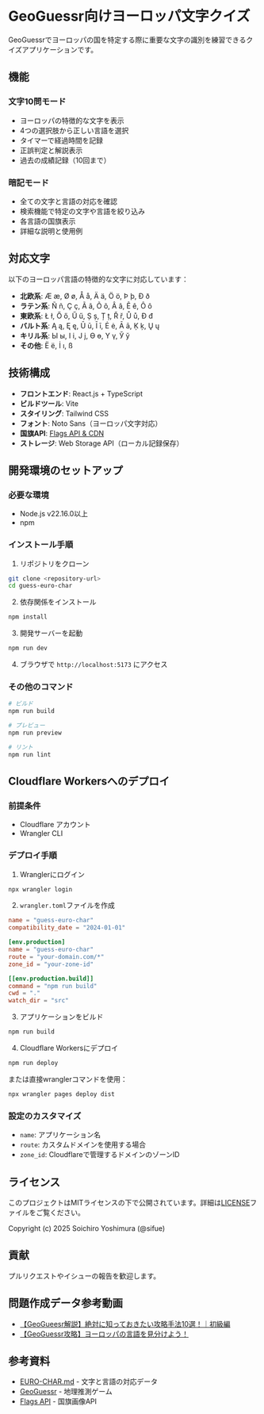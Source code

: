 # GeoGuessr向けヨーロッパ文字クイズ

GeoGuessrでヨーロッパの国を特定する際に重要な文字の識別を練習できるクイズアプリケーションです。

## 機能

### 文字10問モード
- ヨーロッパの特徴的な文字を表示
- 4つの選択肢から正しい言語を選択
- タイマーで経過時間を記録
- 正誤判定と解説表示
- 過去の成績記録（10回まで）

### 暗記モード
- 全ての文字と言語の対応を確認
- 検索機能で特定の文字や言語を絞り込み
- 各言語の国旗表示
- 詳細な説明と使用例

## 対応文字

以下のヨーロッパ言語の特徴的な文字に対応しています：

- **北欧系**: Æ æ, Ø ø, Å å, Ä ä, Ö ö, Þ þ, Ð ð
- **ラテン系**: Ñ ñ, Ç ç, Ã ã, Õ õ, Â â, Ê ê, Ô ô
- **東欧系**: Ł ł, Ő ő, Ű ű, Ș ș, Ț ț, Ř ř, Ů ů, Đ đ
- **バルト系**: Ą ą, Ę ę, Ū ū, Ī ī, Ė ė, Ā ā, Ķ ķ, Ų ų
- **キリル系**: Ы ы, І і, Ј ј, Ө ө, Ү ү, Ў ў
- **その他**: Ë ë, İ ı, ß

## 技術構成

- **フロントエンド**: React.js + TypeScript
- **ビルドツール**: Vite
- **スタイリング**: Tailwind CSS
- **フォント**: Noto Sans（ヨーロッパ文字対応）
- **国旗API**: [Flags API & CDN](https://flagcdn.com/)
- **ストレージ**: Web Storage API（ローカル記録保存）

## 開発環境のセットアップ

### 必要な環境
- Node.js v22.16.0以上
- npm

### インストール手順

1. リポジトリをクローン
```bash
git clone <repository-url>
cd guess-euro-char
```

2. 依存関係をインストール
```bash
npm install
```

3. 開発サーバーを起動
```bash
npm run dev
```

4. ブラウザで `http://localhost:5173` にアクセス

### その他のコマンド

```bash
# ビルド
npm run build

# プレビュー
npm run preview

# リント
npm run lint
```

## Cloudflare Workersへのデプロイ

### 前提条件
- Cloudflare アカウント
- Wrangler CLI

### デプロイ手順

1. Wranglerにログイン
```bash
npx wrangler login
```

2. `wrangler.toml`ファイルを作成
```toml
name = "guess-euro-char"
compatibility_date = "2024-01-01"

[env.production]
name = "guess-euro-char"
route = "your-domain.com/*"
zone_id = "your-zone-id"

[[env.production.build]]
command = "npm run build"
cwd = "."
watch_dir = "src"
```

3. アプリケーションをビルド
```bash
npm run build
```

4. Cloudflare Workersにデプロイ
```bash
npm run deploy
```

または直接wranglerコマンドを使用：
```bash
npx wrangler pages deploy dist
```

### 設定のカスタマイズ

- `name`: アプリケーション名
- `route`: カスタムドメインを使用する場合
- `zone_id`: Cloudflareで管理するドメインのゾーンID

## ライセンス

このプロジェクトはMITライセンスの下で公開されています。詳細は[LICENSE](./LICENSE)ファイルをご覧ください。

Copyright (c) 2025 Soichiro Yoshimura (@sifue)

## 貢献

プルリクエストやイシューの報告を歓迎します。

## 問題作成データ参考動画

- [【GeoGueesr解説】絶対に知っておきたい攻略手法10選！｜初級編](https://www.youtube.com/watch?v=_EEJI0il6mY&t=977s)
- [【GeoGuessr攻略】ヨーロッパの言語を見分けよう！](https://www.youtube.com/watch?v=vAyrDesxYlo)

## 参考資料

- [EURO-CHAR.md](./EURO-CHAR.md) - 文字と言語の対応データ
- [GeoGuessr](https://www.geoguessr.com/) - 地理推測ゲーム
- [Flags API](https://flagcdn.com/) - 国旗画像API
